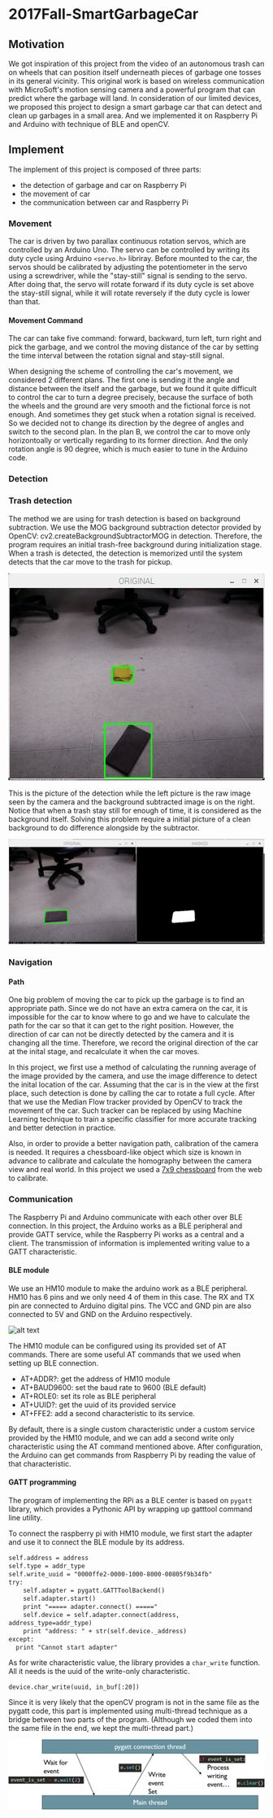 # 2017Fall-SmartGarbageCar

## Motivation
We got inspiration of this project from the video of an autonomous trash can on wheels that can position itself underneath pieces of garbage one tosses in its general vicinity. This original work is based on wireless communication with MicroSoft's motion sensing camera and a powerful program that can predict where the garbage will land. In consideration of our limited devices, we proposed this project to design a smart garbage car that can detect and clean up garbages in a small area. And we implemented it on Raspberry Pi and Arduino with technique of BLE and openCV.

## Implement
The implement of this project is composed of three parts: 
- the detection of garbage and car on Raspberry Pi
- the movement of car
- the communication between car and Raspberry Pi
### Movement
The car is driven by two parallax continuous rotation servos, which are controlled by an Arduino Uno. The servo can be controlled by writing its duty cycle using Arduino `<servo.h>` libriray. Before mounted to the car, the servos should be calibrated by adjusting the  potentiometer in the servo using a screwdriver, while the "stay-still" signal is sending to the servo. After doing that, the servo will rotate forward if its duty cycle is set above the stay-still signal, while it will rotate reversely if the duty cycle is lower than that. 
#### Movement Command
The car can take five command: forward, backward, turn left, turn right and pick the garbage, and we control the moving distance of the car by setting the time interval between the rotation signal and stay-still signal. 

When designing the scheme of controlling the car's movement, we considered 2 different plans. The first one is sending it the angle and distance between the itself and the garbage, but we found it quite difficult to control the car to turn a degree precisely, because the surface of both the wheels and the ground are very smooth and the fictional force is not enough. And sometimes they get stuck when a rotation signal is received. So we decided not to change its direction by the degree of angles and switch to the second plan. In the plan B, we control the car to move only horizontoally or vertically regarding to its former direction. And the only rotation angle is 90 degree, which is much easier to tune in the Arduino code. 

### Detection
### Trash detection
The method we are using for trash detection is based on background subtraction. We use the MOG background subtraction detector provided by OpenCV: cv2.createBackgroundSubtractorMOG in detection. Therefore, the program requires an initial trash-free background during initialization stage. When a trash is detected, the detection is memorized until the system detects that the car move to the trash for pickup.

<div style="text-align:center">
<img src ="images/图片2.png" />
</div>

This is the picture of the detection while the left picture is the raw image seen by the camera and the background subtracted image is on the right. Notice that when a trash stay still for enough of time, it is considered as the background itself. Solving this problem require a initial picture of a clean background to do difference alongside by the subtractor.

![alt text](images/图片3.png)

### Navigation
#### Path
One big problem of moving the car to pick up the garbage is to find an appropriate path. Since we do not have an extra camera on the car, it is impossible for the car to know where to go and we have to calculate the path for the car so that it can get to the right position. However, the direction of car can not be directly detected by the camera and it is changing all the time. Therefore, we record the original direction of the car at the inital stage, and recalculate it when the car moves.

In this project, we first use a method of calculating the running average of the image provided by the camera, and use the image difference to detect the inital location of the car. Assuming that the car is in the view at the first place, such detection is done by calling the car to rotate a full cycle. After that we use the Median Flow tracker provided by OpenCV to track the movement of the car. Such tracker can be replaced by using Machine Learning technique to train a specific classifier for more accurate tracking and better detection in practice.

Also, in order to provide a better navigation path, calibration of the camera is needed. It requires a chessboard-like object which size is known in advance to calibrate and calculate the homography between the camera view and real world. In this project we used a [7x9 chessboard](https://www.mrpt.org/downloads/camera-calibration-checker-board_9x7.pdf) from the web to calibrate.

### Communication
The Raspberry Pi and Arduino communicate with each other over BLE connection. In this project, the Arduino works as a BLE peripheral and provide GATT service, while the Raspberry Pi works as a central and a client. The transmission of information is implemented writing value to a GATT characteristic.
#### BLE module
We use an HM10 module to make the arduino work as a BLE peripheral. HM10 has 6 pins and we only need 4 of them in this case. The RX and TX pin are connected to Arduino digital pins. The VCC and GND pin are also connected to 5V and GND on the Arduino respectively. 

![alt text][img]

[img]:http://fab.cba.mit.edu/classes/863.15/doc/tutorials/programming/bluetooth/bluetooth2.jpg "HM10 module"

The HM10 module can be configured using its provided set of AT commands. There are some useful AT commands that we used when setting up BLE connection.

- AT+ADDR?: get the address of HM10 module
- AT+BAUD9600: set the baud rate to 9600 (BLE default)
- AT+ROLE0: set its role as BLE peripheral
- AT+UUID?: get the uuid of its provided service
- AT+FFE2: add a second characteristic to its service. 

By default, there is a single custom characteristic under a custom service provided by the HM10 module, and we can add a second write only characteristic using the AT command mentioned above. After configuration, the Arduino can get commands from Raspberry Pi by reading the value of that characteristic.

#### GATT programming
The program of implementing the RPi as a BLE center is based on `pygatt` library, which provides a Pythonic API by wrapping up gatttool command line utility. 

To connect the raspberry pi with HM10 module, we first start the adapter and use it to connect the BLE module by its address.
```
self.address = address
self.type = addr_type
self.write_uuid = "0000ffe2-0000-1000-8000-00805f9b34fb"
try:
	self.adapter = pygatt.GATTToolBackend()
	self.adapter.start()
	print "===== adapter.connect() ====="
	self.device = self.adapter.connect(address, address_type=addr_type)
	print "address: " + str(self.device._address)
except:
  print "Cannot start adapter"
```
As for write characteristic value, the library provides a `char_write` function. All it needs is the uuid of the write-only characteristic.
```
device.char_write(uuid, in_buf[:20])
```
Since it is very likely that the openCV program is not in the same file as the pygatt code, this part is implemented using multi-thread technique as a bridge between two parts of the program. (Although we coded them into the same file in the end, we kept the multi-thread part.)

![alt text](images/img4.png)
